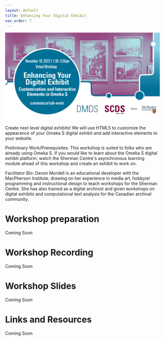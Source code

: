```yaml
---
layout: default
title: Enhancing Your Digital Exhibit
nav_order: 7
---
```

<img src="assets/img/Omeka.png" alt="Workshop Title Slide" width="720">

Create next level digital exhibits! We will use HTML5 to customize the appearance of your Omeka S digital exhibit and add interactive elements to your website. 

Preliminary Work/Prerequisites: This workshop is suited to folks who are already using Omeka S. If you would like to learn about the Omeka S digital exhibit platform, watch the Sherman Centre's asynchronous learning module ahead of this workshop and create an exhibit to work on. 

Facilitator Bio: Devon Mordell is an educational developer with the MacPherson Institute, drawing on her experience in media art, hobbyist programming and instructional design to teach workshops for the Sherman Centre. She has also trained as a digital archivist and given workshops on digital exhibits and computational text analysis for the Canadian archival community.

# Workshop preparation 

Coming Soon
  
# Workshop Recording

Coming Soon

# Workshop Slides

Coming Soon

# Links and Resources 

Coming Soon
